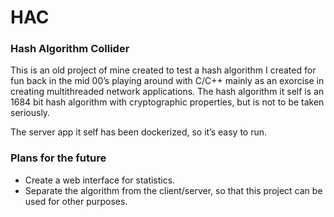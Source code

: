 # HAC
### Hash Algorithm Collider

This is an old project of mine created to test a hash algorithm I created for fun back in the mid 00’s playing around with C/C++ mainly as an exorcise in creating multithreaded network applications. The hash algorithm it self is an 1684 bit hash algorithm with cryptographic properties, but is not to be taken seriously.

The server app it self has been dockerized, so it’s easy to run.

### Plans for the future
* Create a web interface for statistics.
* Separate the algorithm from the client/server, so that this project can be used for other purposes.

